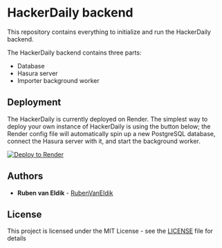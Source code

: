 # HackerDaily backend

This repository contains everything to initialize and run the HackerDaily backend.

The HackerDaily backend contains three parts:
- Database
- Hasura server
- Importer background worker


## Deployment

The HackerDaily is currently deployed on Render. The simplest way to deploy your own instance of HackerDaily is using the button below; the Render config file will automatically spin up a new PostgreSQL database, connect the Hasura server with it, and start the background worker.

[![Deploy to Render](https://render.com/images/deploy-to-render-button.svg)](https://render.com/deploy?repo=https://github.com/RubenVanEldik/hackerdaily-backend)


## Authors

* **Ruben van Eldik** - [RubenVanEldik](https://github.com/RubenVanEldik)


## License

This project is licensed under the MIT License - see the [LICENSE](LICENSE) file for details
